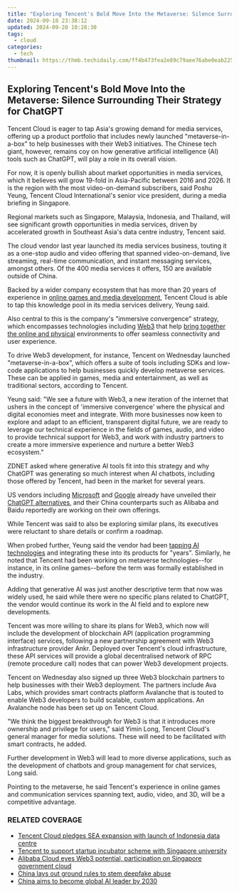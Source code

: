 ```yaml
---
title: "Exploring Tencent's Bold Move Into the Metaverse: Silence Surrounding Their Strategy for ChatGPT"
date: 2024-09-18 23:38:12
updated: 2024-09-20 10:28:30
tags:
  - cloud
categories:
  - tech
thumbnail: https://thmb.techidaily.com/ff4b473fea2e89c79aee76abe0eab2251a21420b8834da223e912daed0885bd1.jpg
---
```


## Exploring Tencent's Bold Move Into the Metaverse: Silence Surrounding Their Strategy for ChatGPT

Tencent Cloud is eager to tap Asia's growing demand for media services, offering up a product portfolio that includes newly launched "metaverse-in-a-box" to help businesses with their Web3 initiatives. The Chinese tech giant, however, remains coy on how generative artificial intelligence (AI) tools such as ChatGPT, will play a role in its overall vision. 

For now, it is openly bullish about market opportunities in media services, which it believes will grow 19-fold in Asia-Pacific between 2016 and 2026\. It is the region with the most video-on-demand subscribers, said Poshu Yeung, Tencent Cloud International's senior vice president, during a media briefing in Singapore. 

Regional markets such as Singapore, Malaysia, Indonesia, and Thailand, will see significant growth opportunities in media services, driven by accelerated growth in Southeast Asia's data centre industry, Tencent said. 

The cloud vendor last year launched its media services business, touting it as a one-stop audio and video offering that spanned video-on-demand, live streaming, real-time communication, and instant messaging services, amongst others. Of the 400 media services it offers, 150 are available outside of China. 

Backed by a wider company ecosystem that has more than 20 years of experience in [online games and media development](https://www.zdnet.com/article/tencent-reports-29-revenue-growth-on-online-games-boost/), Tencent Cloud is able to tap this knowledge pool in its media services delivery, Yeung said. 

Also central to this is the company's "immersive convergence" strategy, which encompasses technologies including [Web3](https://www.zdnet.com/article/what-is-web3-everything-you-need-to-know-about-the-decentralised-future-of-the-internet/) that help [bring together the online and physical](https://www.zdnet.com/article/alibaba-jd-com-heat-up-offline-online-competition-in-china/) environments to offer seamless connectivity and user experience.

To drive Web3 development, for instance, Tencent on Wednesday launched "metaverse-in-a-box", which offers a suite of tools including SDKs and low-code applications to help businesses quickly develop metaverse services. These can be applied in games, media and entertainment, as well as traditional sectors, according to Tencent. 

Yeung said: "We see a future with Web3, a new iteration of the internet that ushers in the concept of 'immersive convergence' where the physical and digital economies meet and integrate. With more businesses now keen to explore and adapt to an efficient, transparent digital future, we are ready to leverage our technical experience in the fields of games, audio, and video to provide technical support for Web3, and work with industry partners to create a more immersive experience and nurture a better Web3 ecosystem." 

ZDNET asked where generative AI tools fit into this strategy and why ChatGPT was generating so much interest when AI chatbots, including those offered by Tencent, had been in the market for several years. 

US vendors including [Microsoft](https://www.zdnet.com/article/microsoft-just-made-a-huge-investment-in-chatgpt-maker-openai-heres-why/) and [Google](https://www.zdnet.com/article/google-steps-up-work-on-chatgpt-rivals/) already have unveiled their [ChatGPT alternatives](https://www.zdnet.com/article/best-ai-chatbot/), and their China counterparts such as Alibaba and Baidu reportedly are working on their own offerings. 

While Tencent was said to also be exploring similar plans, its executives were reluctant to share details or confirm a roadmap. 

When probed further, Yeung said the vendor had been [tapping AI technologies](https://www.zdnet.com/article/tencent-to-support-startup-incubator-scheme-with-singapore-university/) and integrating these into its products for "years". Similarly, he noted that Tencent had been working on metaverse technologies--for instance, in its online games--before the term was formally established in the industry. 

Adding that generative AI was just another descriptive term that now was widely used, he said while there were no specific plans related to ChatGPT, the vendor would continue its work in the AI field and to explore new developments. 

Tencent was more willing to share its plans for Web3, which now will include the development of blockchain API (application programming interface) services, following a new partnership agreement with Web3 infrastructure provider Ankr. Deployed over Tencent's cloud infrastructure, these API services will provide a global decentralised network of RPC (remote procedure call) nodes that can power Web3 development projects.

Tencent on Wednesday also signed up three Web3 blockchain partners to help businesses with their Web3 deployment. The partners include Ava Labs, which provides smart contracts platform Avalanche that is touted to enable Web3 developers to build scalable, custom applications. An Avalanche node has been set up on Tencent Cloud. 

"We think the biggest breakthrough for Web3 is that it introduces more ownership and privilege for users," said Yimin Long, Tencent Cloud's general manager for media solutions. These will need to be facilitated with smart contracts, he added. 

Further development in Web3 will lead to more diverse applications, such as the development of chatbots and group management for chat services, Long said.

Pointing to the metaverse, he said Tencent's experience in online games and communication services spanning text, audio, video, and 3D, will be a competitive advantage. 

### RELATED COVERAGE

* [Tencent Cloud pledges SEA expansion with launch of Indonesia data centre](https://www.zdnet.com/article/tencent-cloud-pledges-sea-expansion-with-launch-of-indonesia-data-centre/)
* [Tencent to support startup incubator scheme with Singapore university](https://www.zdnet.com/article/tencent-to-support-startup-incubator-scheme-with-singapore-university/)
* [Alibaba Cloud eyes Web3 potential, participation on Singapore government cloud](https://www.zdnet.com/finance/blockchain/alibaba-cloud-eyes-web3-potential-participation-on-singapore-government-cloud/)
* [China lays out ground rules to stem deepfake abuse](https://www.zdnet.com/article/china-lays-out-ground-rules-to-stem-deepfake-abuse/)
* [China aims to become global AI leader by 2030](https://www.zdnet.com/article/china-aims-to-become-global-ai-leader-by-2030/)

<ins class="adsbygoogle"
     style="display:block"
     data-ad-format="autorelaxed"
     data-ad-client="ca-pub-7571918770474297"
     data-ad-slot="1223367746"></ins>



<ins class="adsbygoogle"
     style="display:block"
     data-ad-client="ca-pub-7571918770474297"
     data-ad-slot="8358498916"
     data-ad-format="auto"
     data-full-width-responsive="true"></ins>
